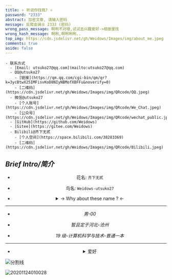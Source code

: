 ```yaml
---
title: ⭐ 听说你找我? ⭐
password: "2333"
abstract: 加密文章, 请输入密码
message: 反爬虫骑士 2333 (密码)
wrong_pass_message: 啊咧不对哦,试试去兴趣爱好->相册里找
wrong_hash_message: 啊咧,啊咧咧咧..
top_img: https://cdn.jsdelivr.net/gh/Weidows/Images/img/about_me.jpeg
comments: true
aside: false
---
```


<!--
 * @Author: Weidows
 * @Date: 2020-07-24 14:07:43
 * @LastEditors: Weidows
 * @LastEditTime: 2022-02-23 03:19:42
 * @FilePath: \Blog-private\source\tags\about.md
-->

```pullquote mindmap mindmap-md
- 联系方式
  - [Email: utsuko27@qq.com](mailto:utsuko27@qq.com)
  - QQ@utsuko27
    - [链接](https://qm.qq.com/cgi-bin/qm/qr?k=3ycBtwX25IMFisvKoD8NIyNBMofXBFFu&noverify=0)
    - [二维码](https://cdn.jsdelivr.net/gh/Weidows/Images/img/QRcode/QQ.jpeg)
  - 微信@utsuko27
    - [个人账号](https://cdn.jsdelivr.net/gh/Weidows/Images/img/QRcode/We_Chat.jpeg)
    - [公众号](https://cdn.jsdelivr.net/gh/Weidows/Images/img/QRcode/wechat_public.jpeg)
  - [GitHub](https://github.com/Weidows)
  - [Gitee](https://gitee.com/Weidows)
  - Bilibili@齐下无贰
    - [个人空间](https://space.bilibili.com/38283369)
    - [二维码](https://cdn.jsdelivr.net/gh/Weidows/Images/img/QRcode/Bilibili.jpeg)
```

<!-- `CSDN`: {% btn 'https://me.csdn.net/qq_39823295',@齐下无贰,far fa-hand-point-right,outline green larger %} {% btn 'https://cdn.jsdelivr.net/gh/Weidows/Images/img/QRcode/CSDN.jpeg',二维码,far fa-hand-point-right,outline green larger %} -->

<!-- `力扣`: {% btn 'https://leetcode-cn.com/u/weidows/',@Weidows,far fa-hand-point-right,outline blue larger %} -->

<!-- `掘金`: {% btn 'https://juejin.im/user/2858385965329790',@Weidows,far fa-hand-point-right,outline pink larger %} -->

<!-- `二维码集合`: {% btn '../../gallery/Private/QRcode',QRcode,far fa-hand-point-right,outline pink larger %} -->

## _Brief Intro/简介_

<center>

- 花名: `齐下无贰`

- 鸟名: `Weidows-utsuko27`

- <details>

    <summary> -> Why about these name ? <-</summary>

  ***

  热爱运动,六块腹肌,肚脐下的两块没有 -> 齐下无贰

  伟->Wei + Windows = Weidows (高中昵称,挺喜欢的,一直在沿用)

  utsuko -> 真正意义上瞎起的,译为 -> 凌子

  27 -> 最喜欢的二位十进制数,也是我的生日.

  </details>

---

- _男-00_

- _暂且定于河北-沧州_

- _19 级-计算机科学与技术-普通一本_

---

- <details>

    <summary> 爱好 </summary>

  - 性别 ♂ 爱好 ♀

  - _非对称式美感喜好与践行者_

  - 饮品: `蜂蜜奶咖 (自制)`,`嗜糖`(各种意义上).

  - <details>

      <summary> 括号不换行,爱盘古之白 </summary>

    <img src="https://www.helloimg.com/images/2022/02/27/GVaWsQ.png" alt="v2-3a5bff5095776354c00ef4f2a1f160a2_720w" />

    ***

    </details>

  - `全称`变量名,喜英文标点.

  - 手下`红/茶轴`,晚期`见光死`.

  - 吃香蕉撕头,刷牙先蘸水.

  - 不大爱干净,较追求`整洁`.

  - 不喜清内存,右键不刷新.

  - 走人不关机,睡眠更省心.

  </details>

</center>

<a>![分割线](https://cdn.jsdelivr.net/gh/Weidows/Images/img/divider.png)</a>

![20201124010028](https://www.helloimg.com/images/2022/02/27/GVaQnX.png)
